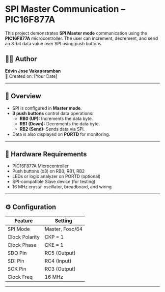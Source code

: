 # SPI Master Communication – PIC16F877A

This project demonstrates **SPI Master mode** communication using the **PIC16F877A** microcontroller. The user can increment, decrement, and send an 8-bit data value over SPI using push buttons.

## 👨‍💻 Author
**Edvin Jose Vakaparamban**  
📅 Created on: [Your Date]

---

## 🔧 Overview

- SPI is configured in **Master mode**.
- **3 push buttons** control data operations:
  - **RB0 (UP):** Increments the data byte.
  - **RB1 (Down):** Decrements the data byte.
  - **RB2 (Send):** Sends data via SPI.
- Data is also displayed on **PORTD** for monitoring.

---

## 🧰 Hardware Requirements

- PIC16F877A Microcontroller
- Push buttons (x3) on RB0, RB1, RB2
- LEDs or logic analyzer on PORTD (optional)
- SPI-compatible Slave device (for testing)
- 16 MHz crystal oscillator, breadboard, and wiring

---

## ⚙️ Configuration

| Feature         | Setting        |
|----------------|----------------|
| SPI Mode       | Master, Fosc/64|
| Clock Polarity | CKP = 1        |
| Clock Phase    | CKE = 1        |
| SDO Pin        | RC5 (Output)   |
| SDI Pin        | RC4 (Input)    |
| SCK Pin        | RC3 (Output)   |
| Clock Freq     | 16 MHz         |

---


